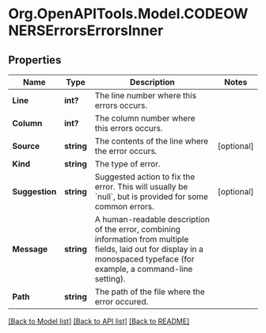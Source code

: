 # Org.OpenAPITools.Model.CODEOWNERSErrorsErrorsInner

## Properties

Name | Type | Description | Notes
------------ | ------------- | ------------- | -------------
**Line** | **int?** | The line number where this errors occurs. | 
**Column** | **int?** | The column number where this errors occurs. | 
**Source** | **string** | The contents of the line where the error occurs. | [optional] 
**Kind** | **string** | The type of error. | 
**Suggestion** | **string** | Suggested action to fix the error. This will usually be &#x60;null&#x60;, but is provided for some common errors. | [optional] 
**Message** | **string** | A human-readable description of the error, combining information from multiple fields, laid out for display in a monospaced typeface (for example, a command-line setting). | 
**Path** | **string** | The path of the file where the error occured. | 

[[Back to Model list]](../README.md#documentation-for-models) [[Back to API list]](../README.md#documentation-for-api-endpoints) [[Back to README]](../README.md)

